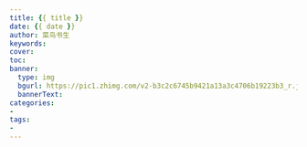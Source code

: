 ```yaml
---
title: {{ title }}
date: {{ date }}
author: 菜鸟书生
keywords: 
cover:
toc:
banner: 
  type: img
  bgurl: https://pic1.zhimg.com/v2-b3c2c6745b9421a13a3c4706b19223b3_r.jpg
  bannerText: 
categories:
- 
tags:
-
---
```

